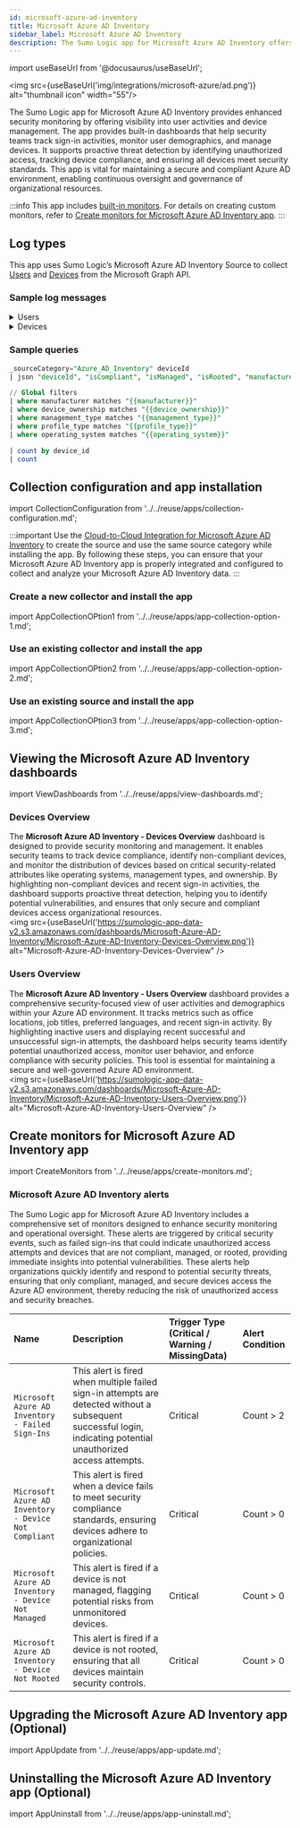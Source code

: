 ```yaml
---
id: microsoft-azure-ad-inventory
title: Microsoft Azure AD Inventory
sidebar_label: Microsoft Azure AD Inventory
description: The Sumo Logic app for Microsoft Azure AD Inventory offers enhanced security monitoring by offering visibility into user activities and device management.
---
```


import useBaseUrl from '@docusaurus/useBaseUrl';

<img src={useBaseUrl('img/integrations/microsoft-azure/ad.png')} alt="thumbnail icon" width="55"/>

The Sumo Logic app for Microsoft Azure AD Inventory provides enhanced security monitoring by offering visibility into user activities and device management. The app provides built-in dashboards that help security teams track sign-in activities, monitor user demographics, and manage devices. It supports proactive threat detection by identifying unauthorized access, tracking device compliance, and ensuring all devices meet security standards. This app is vital for maintaining a secure and compliant Azure AD environment, enabling continuous oversight and governance of organizational resources.

:::info
This app includes [built-in monitors](#microsoft-azure-ad-inventory-alerts). For details on creating custom monitors, refer to [Create monitors for Microsoft Azure AD Inventory app](#create-monitors-for-microsoft-azure-ad-inventory-app).
:::

## Log types

This app uses Sumo Logic’s Microsoft Azure AD Inventory Source to collect [Users](https://learn.microsoft.com/en-us/graph/api/user-list?view=graph-rest-1.0&tabs=http) and [Devices](https://learn.microsoft.com/en-us/graph/api/resources/device?view=graph-rest-1.0) from the Microsoft Graph API.

### Sample log messages

<details>
<summary>Users</summary>

```json
{
  "businessPhones": [
    "800-555-0101"
  ],
  "displayName": "Ava",
  "givenName": "Ava",
  "jobTitle": "Financial Analyst",
  "mail": "Ava.abss@finserve.com",
  "mobilePhone": "111-222-3333",
  "officeLocation": "USA TX Dallas 234567",
  "preferredLanguage": "English",
  "surname": "abss",
  "userPrincipalName": "Ava.abss@finserve.com",
  "id": "d2c19c55-6f30-40c6-a5f7-bb345c1293c4",
  "signInActivity": {
    "lastSignInDateTime": "2024-08-27T16:11:35Z",
    "lastSignInRequestId": "cb56ef78-b78c-44aa-9123-e12d456789bc",
    "lastNonInteractiveSignInDateTime": "2024-08-26T09:21:47Z",
    "lastNonInteractiveSignInRequestId": "de78fg90-bc12-56de-7890-ij45kl678901",
    "lastSuccessfulSignInDateTime": "2024-08-27T16:11:35Z",
    "lastSuccessfulSignInRequestId": "cb56ef78-b78c-44aa-9123-e12d456789bc"
  }
}
```
</details>

<details>
<summary>Devices</summary>

```json
{
  "id": "3344aabb-ccdd-eeff-8899-1234567890ab",
  "deletedDateTime": null,
  "accountEnabled": true,
  "approximateLastSignInDateTime": "2024-08-28T17:45:00Z",
  "complianceExpirationDateTime": null,
  "createdDateTime": "2024-08-27T19:30:00Z",
  "deviceCategory": null,
  "deviceId": "qwerty12-3456-7890-abcd-efghijklmnop",
  "deviceMetadata": null,
  "deviceOwnership": "company",
  "deviceVersion": 4,
  "displayName": "Yealink-T58A",
  "domainName": null,
  "enrollmentProfileName": "Office Phone",
  "enrollmentType": "windowsBulkAzureDomainJoin",
  "externalSourceName": null,
  "isCompliant": true,
  "isManaged": true,
  "isRooted": false,
  "managementType": "eas",
  "manufacturer": "Yealink",
  "mdmAppId": "11223344-5566-7788-99aa-bbccddeeff00",
  "model": "T58A",
  "onPremisesLastSyncDateTime": null,
  "onPremisesSyncEnabled": null,
  "operatingSystem": "Android",
  "operatingSystemVersion": "10.0",
  "physicalIds": [],
  "profileType": "Printer",
  "registrationDateTime": "2024-08-27T19:30:00Z",
  "sourceType": null,
  "systemLabels": [],
  "trustType": "AzureAD",
  "extensionAttributes": {
    "extensionAttribute1": null,
    "extensionAttribute2": null,
    "extensionAttribute3": null,
    "extensionAttribute4": null,
    "extensionAttribute5": null,
    "extensionAttribute6": null,
    "extensionAttribute7": null,
    "extensionAttribute8": null,
    "extensionAttribute9": null,
    "extensionAttribute10": null,
    "extensionAttribute11": null,
    "extensionAttribute12": null,
    "extensionAttribute13": null,
    "extensionAttribute14": null,
    "extensionAttribute15": null
  },
  "alternativeSecurityIds": [
    {
      "type": 2,
      "identityProvider": null,
      "key": "eWVhbGluay1kZXZpY2Uta2V5"
    }
  ]
}
```
</details>

### Sample queries

```sql title="Total Devices"
_sourceCategory="Azure_AD_Inventory" deviceId
| json "deviceId", "isCompliant", "isManaged", "isRooted", "manufacturer", "deviceOwnership", "managementType", "profileType", "operatingSystem", "enrollmentType", "complianceExpirationDateTime", "deviceCategory", "trustType", "registrationDateTime", "onPremisesSyncEnabled", "onPremisesLastSyncDateTime", "approximateLastSignInDateTime" as device_id, is_compliant, is_managed, is_rooted, manufacturer, device_ownership, management_type, profile_type, operating_system, enrollment_type, compliance_expiration_date_time, device_category, trust_type, registration_date_time, on_premises_sync_enabled, on_premises_last_sync_date_time, approximate_last_sign_in_date_time nodrop

// Global filters
| where manufacturer matches "{{manufacturer}}"
| where device_ownership matches "{{device_ownership}}"
| where management_type matches "{{management_type}}"
| where profile_type matches "{{profile_type}}"
| where operating_system matches "{{operating_system}}"

| count by device_id
| count
```

## Collection configuration and app installation

import CollectionConfiguration from '../../reuse/apps/collection-configuration.md';

<CollectionConfiguration/>

:::important
Use the [Cloud-to-Cloud Integration for Microsoft Azure AD Inventory](/docs/send-data/hosted-collectors/cloud-to-cloud-integration-framework/microsoft-azure-ad-inventory-source) to create the source and use the same source category while installing the app. By following these steps, you can ensure that your Microsoft Azure AD Inventory app is properly integrated and configured to collect and analyze your Microsoft Azure AD Inventory data.
:::

### Create a new collector and install the app

import AppCollectionOPtion1 from '../../reuse/apps/app-collection-option-1.md';

<AppCollectionOPtion1/>

### Use an existing collector and install the app

import AppCollectionOPtion2 from '../../reuse/apps/app-collection-option-2.md';

<AppCollectionOPtion2/>

### Use an existing source and install the app

import AppCollectionOPtion3 from '../../reuse/apps/app-collection-option-3.md';

<AppCollectionOPtion3/>

## Viewing the Microsoft Azure AD Inventory dashboards

import ViewDashboards from '../../reuse/apps/view-dashboards.md';

<ViewDashboards/>

### Devices Overview

The **Microsoft Azure AD Inventory - Devices Overview** dashboard is designed to provide security monitoring and management. It enables security teams to track device compliance, identify non-compliant devices, and monitor the distribution of devices based on critical security-related attributes like operating systems, management types, and ownership. By highlighting non-compliant devices and recent sign-in activities, the dashboard supports proactive threat detection, helping you to identify potential vulnerabilities, and ensures that only secure and compliant devices access organizational resources.<br/> <img src={useBaseUrl('https://sumologic-app-data-v2.s3.amazonaws.com/dashboards/Microsoft-Azure-AD-Inventory/Microsoft-Azure-AD-Inventory-Devices-Overview.png')} alt="Microsoft-Azure-AD-Inventory-Devices-Overview" />

### Users Overview

The **Microsoft Azure AD Inventory - Users Overview** dashboard provides a comprehensive security-focused view of user activities and demographics within your Azure AD environment. It tracks metrics such as office locations, job titles, preferred languages, and recent sign-in activity. By highlighting inactive users and displaying recent successful and unsuccessful sign-in attempts, the dashboard helps security teams identify potential unauthorized access, monitor user behavior, and enforce compliance with security policies. This tool is essential for maintaining a secure and well-governed Azure AD environment. <br/> <img src={useBaseUrl('https://sumologic-app-data-v2.s3.amazonaws.com/dashboards/Microsoft-Azure-AD-Inventory/Microsoft-Azure-AD-Inventory-Users-Overview.png')} alt="Microsoft-Azure-AD-Inventory-Users-Overview" />

## Create monitors for Microsoft Azure AD Inventory app

import CreateMonitors from '../../reuse/apps/create-monitors.md';

<CreateMonitors/>

### Microsoft Azure AD Inventory alerts

The Sumo Logic app for Microsoft Azure AD Inventory includes a comprehensive set of monitors designed to enhance security monitoring and operational oversight. These alerts are triggered by critical security events, such as failed sign-ins that could indicate unauthorized access attempts and devices that are not compliant, managed, or rooted, providing immediate insights into potential vulnerabilities. These alerts help organizations quickly identify and respond to potential security threats, ensuring that only compliant, managed, and secure devices access the Azure AD environment, thereby reducing the risk of unauthorized access and security breaches.

| Name | Description | Trigger Type (Critical / Warning / MissingData) | Alert Condition | 
|:--|:--|:--|:--|
| `Microsoft Azure AD Inventory - Failed Sign-Ins` | This alert is fired when multiple failed sign-in attempts are detected without a subsequent successful login, indicating potential unauthorized access attempts. | Critical | Count > 2 |
| `Microsoft Azure AD Inventory - Device Not Compliant` | This alert is fired when a device fails to meet security compliance standards, ensuring devices adhere to organizational policies. | Critical | Count > 0 | 
| `Microsoft Azure AD Inventory - Device Not Managed` | This alert is fired if a device is not managed, flagging potential risks from unmonitored devices.|Critical | Count > 0 | 
| `Microsoft Azure AD Inventory - Device Not Rooted` | This alert is fired if a device is not rooted, ensuring that all devices maintain security controls. | Critical | Count > 0 | 

## Upgrading the Microsoft Azure AD Inventory app (Optional)

import AppUpdate from '../../reuse/apps/app-update.md';

<AppUpdate/>

## Uninstalling the Microsoft Azure AD Inventory app (Optional)

import AppUninstall from '../../reuse/apps/app-uninstall.md';

<AppUninstall/>
